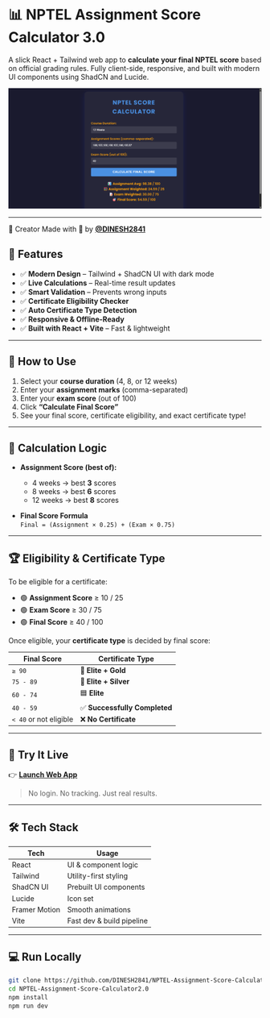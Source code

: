 # 📊 NPTEL Assignment Score Calculator 3.0

A slick React + Tailwind web app to **calculate your final NPTEL score** based on official grading rules. Fully client-side, responsive, and built with modern UI components using ShadCN and Lucide.

![Screenshot](https://github.com/DINESH2841/NPTEL-Assignment-Score-Calculator2.0/blob/main/preview_screenshot.png)

---
🧠 Creator
Made with 💙 by [**@DINESH2841**](https://github.com/DINESH2841)
## 🌟 Features

- ✅ **Modern Design** – Tailwind + ShadCN UI with dark mode  
- ✅ **Live Calculations** – Real-time result updates  
- ✅ **Smart Validation** – Prevents wrong inputs  
- ✅ **Certificate Eligibility Checker**  
- ✅ **Auto Certificate Type Detection**  
- ✅ **Responsive & Offline-Ready**  
- ✅ **Built with React + Vite** – Fast & lightweight

---

## 📌 How to Use

1. Select your **course duration** (4, 8, or 12 weeks)
2. Enter your **assignment marks** (comma-separated)
3. Enter your **exam score** (out of 100)
4. Click **“Calculate Final Score”**
5. See your final score, certificate eligibility, and exact certificate type!

---

## 🧮 Calculation Logic

- **Assignment Score (best of):**
  - 4 weeks → best **3** scores
  - 8 weeks → best **6** scores
  - 12 weeks → best **8** scores

- **Final Score Formula**  
  `Final = (Assignment × 0.25) + (Exam × 0.75)`

---

## 🏆 Eligibility & Certificate Type

To be eligible for a certificate:

- 🟢 **Assignment Score** ≥ 10 / 25  
- 🟢 **Exam Score** ≥ 30 / 75  
- 🟢 **Final Score** ≥ 40 / 100  

Once eligible, your **certificate type** is decided by final score:

| Final Score     | Certificate Type        |
|------------------|-------------------------|
| `≥ 90`           | 🥇 **Elite + Gold**      |
| `75 - 89`        | 🥈 **Elite + Silver**    |
| `60 - 74`        | 🟦 **Elite**             |
| `40 - 59`        | ✅ **Successfully Completed** |
| `< 40` or not eligible | ❌ **No Certificate**    |

---

## 🚀 Try It Live

👉 [**Launch Web App**](https://dinesh2841.github.io/NPTEL-Assignment-Score-Calculator2.0/)

> No login. No tracking. Just real results.

---

## 🛠️ Tech Stack

| Tech       | Usage                        |
|------------|------------------------------|
| React      | UI & component logic         |
| Tailwind   | Utility-first styling        |
| ShadCN UI  | Prebuilt UI components       |
| Lucide     | Icon set                     |
| Framer Motion | Smooth animations         |
| Vite       | Fast dev & build pipeline    |

---

## 💻 Run Locally

```bash
git clone https://github.com/DINESH2841/NPTEL-Assignment-Score-Calculator2.0.git
cd NPTEL-Assignment-Score-Calculator2.0
npm install
npm run dev
